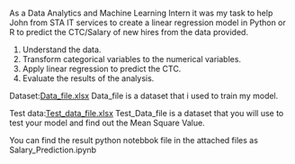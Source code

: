 As a Data Analytics and Machine Learning Intern it was my task to help John from STA IT services to create a linear regression model in Python or R to predict the CTC/Salary of new hires from the data provided.

1. Understand the data.
2. Transform categorical variables to the numerical variables.
3. Apply linear regression to predict the CTC.
4. Evaluate the results of the analysis.

Dataset:[Data_file.xlsx](https://github.com/anandmak/ML-Internship-Problem-Statement-2/files/9144769/Data_file.xlsx)
Data_file is a dataset that i used to train my model.

Test data:[Test_data_file.xlsx](https://github.com/anandmak/ML-Internship-Problem-Statement-2/files/9144793/Test_data_file.xlsx)
Test_Data_file is a dataset that you will use to test your model and find out the Mean Square Value.

You can find the result python notebbok file in the attached files as Salary_Prediction.ipynb
